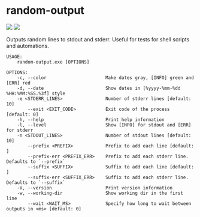 # random-output

[![](https://badgen.net/crates/v/random-output?color=blue)](https://crates.io/crates/random-output)
[![](https://docs.rs/random-output/badge.svg)](https://docs.rs/random-output/)

Outputs random lines to stdout and stderr. Useful for tests for shell scripts and automations.

```
USAGE:
    random-output.exe [OPTIONS]

OPTIONS:
    -c, --color                      Make dates gray, [INFO] green and [ERR] red
    -d, --date                       Show dates in [%yyyy-%mm-%dd %HH:%MM:%SS.%3f] style
    -e <STDERR_LINES>                Number of stderr lines [default: 10]
        --exit <EXIT_CODE>           Exit code of the process [default: 0]
    -h, --help                       Print help information
    -l, --level                      Show [INFO] for stdout and [ERR] for stderr
    -n <STDOUT_LINES>                Number of stdout lines [default: 10]
        --prefix <PREFIX>            Prefix to add each line [default: ]
        --prefix-err <PREFIX_ERR>    Prefix to add each stderr line. Defaults to `--prefix`
        --suffix <SUFFIX>            Suffix to add each line [default: ]
        --suffix-err <SUFFIX_ERR>    Suffix to add each stderr line. Defaults to `--suffix`
    -V, --version                    Print version information
    -w, --working-dir                Show working dir in the first line
        --wait <WAIT_MS>             Specify how long to wait between outputs in <ms> [default: 0]
```
